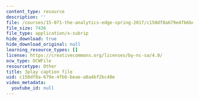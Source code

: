 ```yaml
---
content_type: resource
description: ''
file: /courses/15-071-the-analytics-edge-spring-2017/c150df8a679e4fb6beaea8a4bf2bc40e_AByfsx3Dkek.srt
file_size: 7436
file_type: application/x-subrip
hide_download: true
hide_download_original: null
learning_resource_types: []
license: https://creativecommons.org/licenses/by-nc-sa/4.0/
ocw_type: OCWFile
resourcetype: Other
title: 3play caption file
uid: c150df8a-679e-4fb6-beae-a8a4bf2bc40e
video_metadata:
  youtube_id: null
---
```

